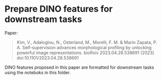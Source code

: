 # Prepare DINO features for downstream tasks

Paper:

> Kim, V., Adaloglou, N., Osterland, M., Morelli, F. M. & Marin Zapata, P. A. Self-supervision advances morphological profiling by unlocking powerful image representations. bioRxiv 2023.04.28.538691 (2023) doi:10.1101/2023.04.28.538691

DINO features proposed in this paper are formatted for downstream tasks using the noteboks in this folder.
